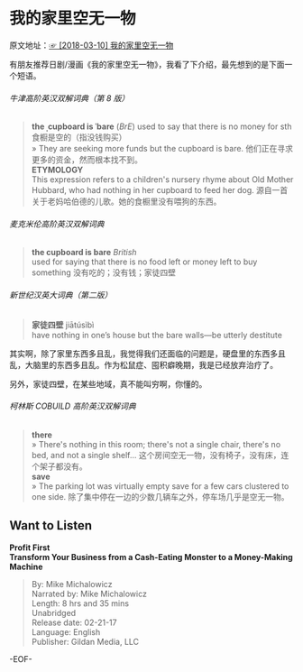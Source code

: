 # 我的家里空无一物  
原文地址：[☞ [2018-03-10] 我的家里空无一物 ](http://mp.weixin.qq.com/s/Wirh0G98dsGWx3KXYTTqXQ)    
  
  
有朋友推荐日剧/漫画《我的家里空无一物》，我看了下介绍，最先想到的是下面一个短语。  
  
###### 牛津高阶英汉双解词典（第 8 版）  
>**the ˌcupboard is ˈbare** (*BrE*) used to say that there is no money for sth 食橱是空的（指没钱购买）  
» They are seeking more funds but the cupboard is bare. 他们正在寻求更多的资金，然而根本找不到。  
**ETYMOLOGY**  
This expression refers to a children's nursery rhyme about Old Mother Hubbard, who had nothing in her cupboard to feed her dog. 源自一首关于老妈哈伯德的儿歌。她的食橱里没有喂狗的东西。  
  
###### 麦克米伦高阶英汉双解词典  
>**the cupboard is bare** *British*  
used for saying that there is no food left or money left to buy something   没有吃的；没有钱；家徒四壁  
  
###### 新世纪汉英大词典（第二版）  
>**家徒四壁** jiātúsìbì  
have nothing in one’s house but the bare walls―be utterly destitute  
  
其实啊，除了家里东西多且乱，我觉得我们还面临的问题是，硬盘里的东西多且乱，大脑里的东西多且乱。作为松鼠症、囤积癖晚期，我是已经放弃治疗了。  
  
另外，家徒四壁，在某些地域，真不能叫穷啊，你懂的。  
  
###### 柯林斯 COBUILD 高阶英汉双解词典  
>**there**  
» There's nothing in this room; there's not a single chair, there's no bed, and not a single shelf... 这个房间空无一物，没有椅子，没有床，连个架子都没有。  
**save**  
» The parking lot was virtually empty save for a few cars clustered to one side. 除了集中停在一边的少数几辆车之外，停车场几乎是空无一物。  
  
  
  
  
  
  
## Want to Listen  
**Profit First  
Transform Your Business from a Cash-Eating Monster to a Money-Making Machine**  
>By: Mike Michalowicz  
Narrated by: Mike Michalowicz  
Length: 8 hrs and 35 mins  
Unabridged  
Release date: 02-21-17  
Language: English  
Publisher: Gildan Media, LLC  
  
-EOF-  

